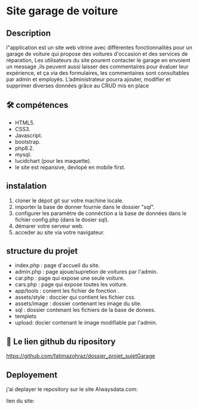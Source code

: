 # Site garage de voiture

## Description

l"application est un site web vitrine avec différentes fonctionnalités pour un garage de voiture
qui propose des voitures d'occasion et des services de réparation, 
Les utilisateurs du site pourent contacter le garage en envoient un message ,ils peuvent
aussi laisser des commentaires pour évaluer leur expérience, et ça via des formulaires,
les commentaires sont consultables par admin et employés.
L’administrateur pourra ajouter, modifier et supprimer diverses données grâce au
CRUD mis en place


## 🛠 compétences
  
- HTML5.   
- CSS3.  
- Javascript. 
- bootstrap.     
- php8.2. 
- mysql.   
- lucidchart (pour les maquette).
- le site est repansive, devlopé en mobile first.

## instalation

1.  cloner le dépot git sur votre machine locale.
2.  importer la base de donner fournie dans le dossier "sql".
3.  configurer les paramétre de connéction a la base de données dans le fichier config.php (dans le dosier sql).
4.  démarer votre serveur web.
5.  acceder au site via votre navigateur.

## structure du projet

- index.php : page d'accueil du site.
- admin.php : page ajoue/supretion de voitures par l'admin.
- car.php : page qui expose une seule voiture.
- cars.php : page qui expose toutes les voiture.
- app/tools : conient les fichier de fonction .
- assets/style : doccier qui contient les fichier css.
- assets/image : dossier contenant les image du site.
- sql : dossier contenant les fichiers de la base de donees.
- templets
- upload: docier contenant le image modifiable par l'admin.

## 🔗 Le lien github du ripository
https://github.com/fatimazohraz/dossier_projet_sujetGarage

## Deployement
j'ai deplayer le repository sur le site Alwaysdata.com:

lien du site: 